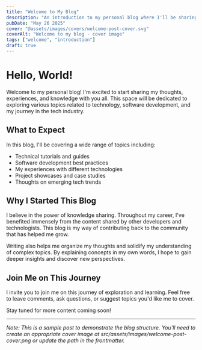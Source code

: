 ```yaml
---
title: "Welcome to My Blog"
description: "An introduction to my personal blog where I'll be sharing insights about technology and software development"
pubDate: "May 26 2025"
cover: "@assets/images/covers/welcome-post-cover.svg"
coverAlt: "Welcome to my blog - cover image"
tags: ["welcome", "introduction"]
draft: true
---
```


# Hello, World!

Welcome to my personal blog! I'm excited to start sharing my thoughts, experiences, and knowledge with you all. This space will be dedicated to exploring various topics related to technology, software development, and my journey in the tech industry.

## What to Expect

In this blog, I'll be covering a wide range of topics including:

- Technical tutorials and guides
- Software development best practices
- My experiences with different technologies
- Project showcases and case studies
- Thoughts on emerging tech trends

## Why I Started This Blog

I believe in the power of knowledge sharing. Throughout my career, I've benefited immensely from the content shared by other developers and technologists. This blog is my way of contributing back to the community that has helped me grow.

Writing also helps me organize my thoughts and solidify my understanding of complex topics. By explaining concepts in my own words, I hope to gain deeper insights and discover new perspectives.

## Join Me on This Journey

I invite you to join me on this journey of exploration and learning. Feel free to leave comments, ask questions, or suggest topics you'd like me to cover.

Stay tuned for more content coming soon!

---

*Note: This is a sample post to demonstrate the blog structure. You'll need to create an appropriate cover image at src/assets/images/welcome-post-cover.png or update the path in the frontmatter.*
